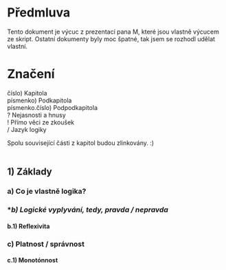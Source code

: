 # Předmluva
Tento dokument je výcuc z prezentací pana M, které jsou vlastně výcucem ze skript. Ostatní dokumenty byly moc špatné, tak jsem se rozhodl udělat vlastní.

# Značení
číslo) Kapitola <br />
písmenko) Podkapitola <br />
písmenko.číslo) Podpodkapitola <br />
? Nejasnosti a hnusy <br />
! Přímo věci ze zkoušek <br />
/ Jazyk logiky <br />

Spolu související části z kapitol budou zlinkovány. :)
<br />
<br />

## **1) Základy**
### **a) Co je vlastně logika?**

### **b) Logické vyplyvání, tedy, pravda / nepravda*
#### b.1) Reflexivita

### **c) Platnost / správnost**
#### c.1) Monotónnost
